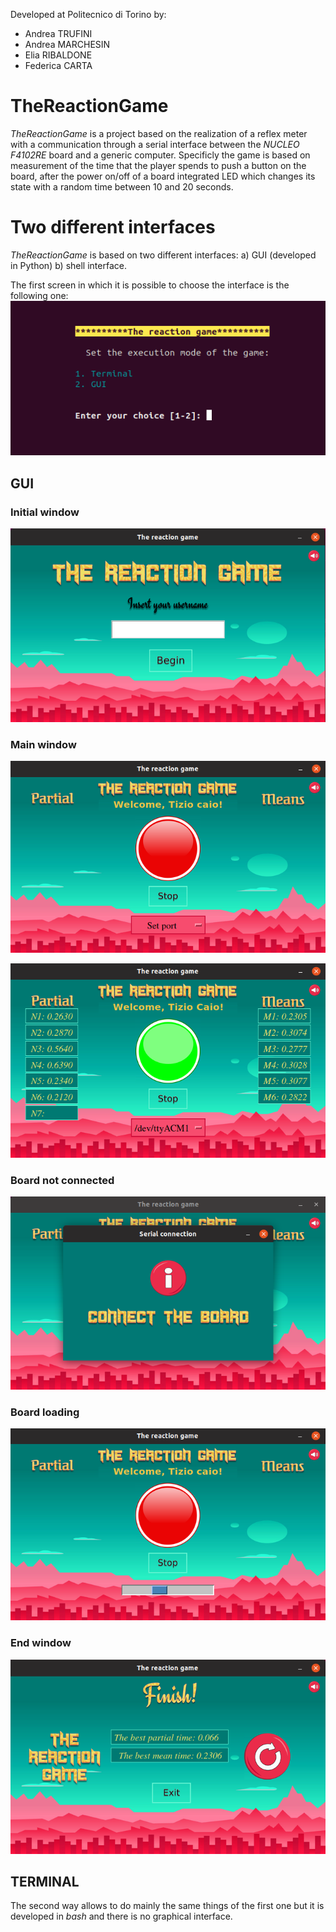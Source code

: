Developed at Politecnico di Torino by:
 - Andrea TRUFINI
 - Andrea MARCHESIN
 - Elia RIBALDONE
 - Federica CARTA

# TheReactionGame

*TheReactionGame* is a project based on the realization of a reflex meter with a communication through a serial interface between the *NUCLEO F4102RE* board and a generic computer.
Specificly the game is based on measurement of the time that the player spends to push a button on the board, after the power on/off of a board integrated LED which changes its state with a random time between 10 and 20 seconds.

# Two different interfaces
*TheReactionGame* is based on two different interfaces:
a) GUI (developed in Python)
b) shell interface. 

The first screen in which it is possible to choose the interface is the following one:
![](./Report/Immagini/Schermata_iniziale.png)

## GUI
### Initial window
![](./Report/Immagini/Schermata_1.png)

### Main window
![](./Report/Immagini/Schermata_3.png)

![](./Report/Immagini/Schermata_4.png)

### Board not connected
![](./Report/Immagini/Schermata_connect.png)

### Board loading
![](./Report/Immagini/Schermata_loading.png)

### End window
![](./Report/Immagini/Schermata_finale.png)

## TERMINAL
The second way allows to do mainly the same things of the first one but it is developed in *bash* and there is no graphical interface.

